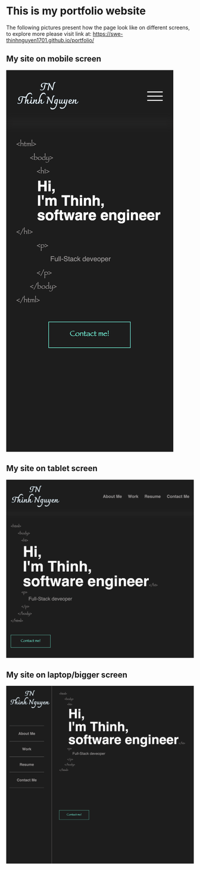 # This is my portfolio website
The following pictures present how the page look like on different screens, to explore more please visit link at: https://swe-thinhnguyen1701.github.io/portfolio/

## My site on mobile screen
![Greeting section on mobile screen](/images/greeting-mobile.png)

 
## My site on tablet screen
![Greeting section on tablet screen](/images/greeting-tablet.png)


## My site on laptop/bigger screen
![Greeting section on laptop/bigger screen](/images/greeting-laptop.png)

